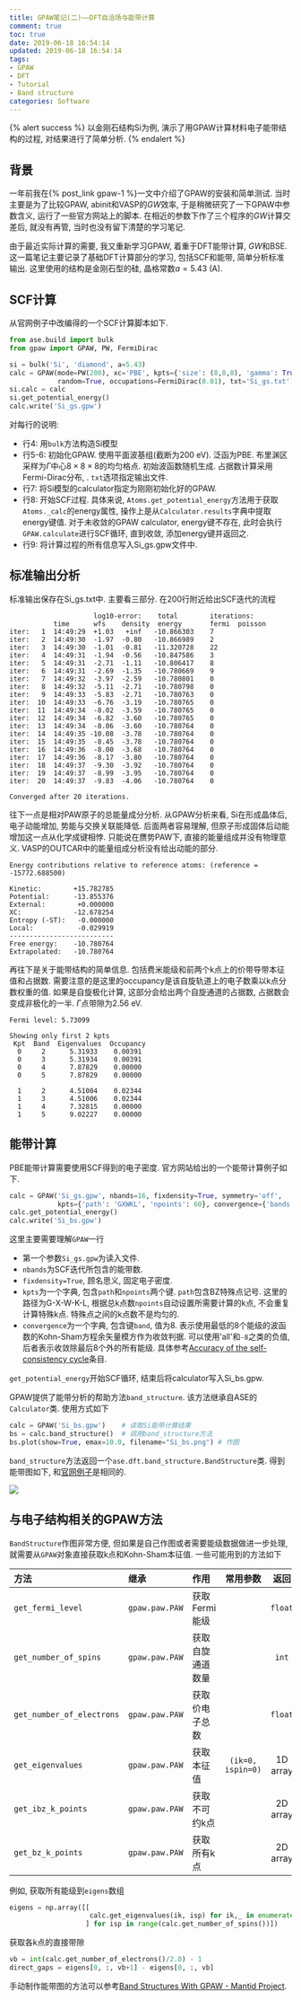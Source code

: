 ```yaml
---
title: GPAW笔记(二)——DFT自洽场与能带计算
comment: true
toc: true
date: 2019-06-18 16:54:14
updated: 2019-06-18 16:54:14
tags:
- GPAW
- DFT
- Tutorial
- Band structure
categories: Software
---
```


{% alert success %}
以金刚石结构Si为例, 演示了用GPAW计算材料电子能带结构的过程, 对结果进行了简单分析.
{% endalert %}

<!--more-->

## 背景

一年前我在{% post_link gpaw-1 %}一文中介绍了GPAW的安装和简单测试. 当时主要是为了比较GPAW, abinit和VASP的*GW*效率, 于是稍微研究了一下GPAW中参数含义, 运行了一些官方网站上的脚本. 在相近的参数下作了三个程序的*GW*计算交差后, 就没有再管, 当时也没有留下清楚的学习笔记.

由于最近实际计算的需要, 我又重新学习GPAW, 着重于DFT能带计算, *GW*和BSE. 这一篇笔记主要记录了基础DFT计算部分的学习, 包括SCF和能带, 简单分析标准输出. 这里使用的结构是金刚石型的硅, 晶格常数$a=5.43$ (A).

## SCF计算

从官网例子中改编得的一个SCF计算脚本如下.

```python
from ase.build import bulk
from gpaw import GPAW, PW, FermiDirac

si = bulk('Si', 'diamond', a=5.43)
calc = GPAW(mode=PW(200), xc='PBE', kpts={'size': (8,8,8), 'gamma': True},
            random=True, occupations=FermiDirac(0.01), txt='Si_gs.txt')
si.calc = calc
si.get_potential_energy()
calc.write('Si_gs.gpw')
```

对每行的说明:

- 行4: 用`bulk`方法构造Si模型
- 行5-6: 初始化GPAW. 使用平面波基组(截断为200 eV). 泛函为PBE. 布里渊区采样为$\Gamma$中心$8\times8\times8$的均匀格点. 初始波函数随机生成. 占据数计算采用Fermi-Dirac分布, . `txt`选项指定输出文件.
- 行7: 将Si模型的calculator指定为刚刚初始化好的GPAW.
- 行8: 开始SCF过程. 具体来说, `Atoms.get_potential_energy`方法用于获取`Atoms._calc`的energy属性, 操作上是从`Calculator.results`字典中提取energy键值. 对于未收敛的GPAW calculator, energy键不存在, 此时会执行`GPAW.calculate`进行SCF循环, 直到收敛, 添加energy键并返回之.
- 行9: 将计算过程的所有信息写入Si_gs.gpw文件中.

## 标准输出分析

标准输出保存在Si_gs.txt中. 主要看三部分. 在200行附近给出SCF迭代的流程

```plain
                     log10-error:    total        iterations:
           time      wfs    density  energy       fermi  poisson
iter:   1  14:49:29  +1.03   +inf   -10.866303    7
iter:   2  14:49:30  -1.97  -0.80   -10.866989    2
iter:   3  14:49:30  -1.01  -0.81   -11.320728    22
iter:   4  14:49:31  -1.94  -0.56   -10.847586    3
iter:   5  14:49:31  -2.71  -1.11   -10.806417    8
iter:   6  14:49:31  -2.69  -1.35   -10.780669    9
iter:   7  14:49:32  -3.97  -2.59   -10.780801    0
iter:   8  14:49:32  -5.11  -2.71   -10.780798    0
iter:   9  14:49:33  -5.83  -2.71   -10.780763    0
iter:  10  14:49:33  -6.76  -3.19   -10.780765    0
iter:  11  14:49:34  -8.02  -3.59   -10.780765    0
iter:  12  14:49:34  -6.82  -3.60   -10.780765    0
iter:  13  14:49:34  -8.06  -3.60   -10.780764    0
iter:  14  14:49:35 -10.08  -3.78   -10.780764    0
iter:  15  14:49:35  -8.45  -3.78   -10.780764    0
iter:  16  14:49:36  -8.00  -3.68   -10.780764    0
iter:  17  14:49:36  -8.17  -3.80   -10.780764    0
iter:  18  14:49:37  -9.30  -3.92   -10.780764    0
iter:  19  14:49:37  -8.99  -3.95   -10.780764    0
iter:  20  14:49:37  -9.83  -4.06   -10.780764    0

Converged after 20 iterations.
```

往下一点是相对PAW原子的总能量成分分析. 从GPAW分析来看, Si在形成晶体后, 电子动能增加, 势能与交换关联能降低. 后面两者容易理解, 但原子形成固体后动能增加这一点从化学成键相悖. 只能说在赝势PAW下, 直接的能量组成并没有物理意义. VASP的OUTCAR中的能量组成分析没有给出动能的部分.

```plain
Energy contributions relative to reference atoms: (reference = -15772.688500)

Kinetic:        +15.782785
Potential:      -13.855376
External:        +0.000000
XC:             -12.678254
Entropy (-ST):   -0.000000
Local:           -0.029919
--------------------------
Free energy:    -10.780764
Extrapolated:   -10.780764
```

再往下是关于能带结构的简单信息. 包括费米能级和前两个k点上的价带导带本征值和占据数. 需要注意的是这里的occupancy是该自旋轨道上的电子数乘以k点分数权重的值. 如果是自旋极化计算, 这部分会给出两个自旋通道的占据数, 占据数会变成非极化的一半. $\Gamma$点带隙为2.56 eV.

```plain
Fermi level: 5.73099

Showing only first 2 kpts
 Kpt  Band  Eigenvalues  Occupancy
  0     2      5.31933    0.00391
  0     3      5.31934    0.00391
  0     4      7.87829    0.00000
  0     5      7.87829    0.00000

  1     2      4.51004    0.02344
  1     3      4.51006    0.02344
  1     4      7.32815    0.00000
  1     5      9.02227    0.00000
```

## 能带计算

PBE能带计算需要使用SCF得到的电子密度. 官方网站给出的一个能带计算例子如下.

```python
calc = GPAW('Si_gs.gpw', nbands=16, fixdensity=True, symmetry='off',
            kpts={'path': 'GXWKL', 'npoints': 60}, convergence={'bands': 8})
calc.get_potential_energy()
calc.write('Si_bs.gpw')
```

这里主要需要理解`GPAW`一行

- 第一个参数`Si_gs.gpw`为读入文件.
- `nbands`为SCF迭代所包含的能带数.
- `fixdensity=True`, 顾名思义, 固定电子密度.
- `kpts`为一个字典, 包含`path`和`npoints`两个键. `path`包含BZ特殊点记号. 这里的路径为G-X-W-K-L, 根据总k点数`npoints`自动设置所需要计算的k点, 不会重复计算特殊k点. 特殊点之间的k点数不是均匀的.
- `convergence`为一个字典, 包含键`band`, 值为8. 表示使用最低的8个能级的波函数的Kohn-Sham方程余矢量模方作为收敛判据. 可以使用'all'和`-8`之类的负值, 后者表示收敛除最后8个外的所有能级. 具体参考[Accuracy of the self-consistency cycle](https://wiki.fysik.dtu.dk/gpaw/documentation/manual.html#accuracy-of-the-self-consistency-cycle)条目.

`get_potential_energy`开始SCF循环, 结束后将calculator写入Si_bs.gpw.

GPAW提供了能带分析的帮助方法`band_structure`. 该方法继承自ASE的`Calculator`类. 使用方式如下

```python
calc = GPAW('Si_bs.gpw')    # 读取Si能带计算结果
bs = calc.band_structure()  # 调用band_structure方法
bs.plot(show=True, emax=10.0, filename="Si_bs.png") # 作图
```

`band_structure`方法返回一个`ase.dft.band_structure.BandStructure`类. 得到能带图如下, 和[官网例子](https://wiki.fysik.dtu.dk/gpaw/tutorials/bandstructures/bandstructures.html#bandstructures)是相同的.

![ ](Si_bs.png)

## 与电子结构相关的GPAW方法

`BandStructure`作图非常方便, 但如果是自己作图或者需要能级数据做进一步处理, 就需要从`GPAW`对象直接获取k点和Kohn-Sham本征值. 一些可能用到的方法如下

| 方法                      | 继承           | 作用             |     常用参数      |   返回   |
| :------------------------ | :------------- | :--------------- | :---------------: | :------: |
| `get_fermi_level`         | `gpaw.paw.PAW` | 获取Fermi能级    |                   | `float`  |
| `get_number_of_spins`     | `gpaw.paw.PAW` | 获取自旋通道数量 |                   |  `int`   |
| `get_number_of_electrons` | `gpaw.paw.PAW` | 获取价电子总数   |                   | `float`  |
| `get_eigenvalues`         | `gpaw.paw.PAW` | 获取本征值       | `(ik=0, ispin=0)` | 1D array |
| `get_ibz_k_points`        | `gpaw.paw.PAW` | 获取不可约k点    |                   | 2D array |
| `get_bz_k_points`         | `gpaw.paw.PAW` | 获取所有k点      |                   | 2D array |

例如, 获取所有能级到`eigens`数组

```python
eigens = np.array([[
                    calc.get_eigenvalues(ik, isp) for ik,_ in enumerate(calc.get_ibz_k_points())
                   ] for isp in range(calc.get_number_of_spins())])
```

获取各k点的直接带隙

```python
vb = int(calc.get_number_of_electrons()/2.0) - 1
direct_gaps = eigens[0, :, vb+1] - eigens[0, :, vb]
```

手动制作能带图的方法可以参考[Band Structures With GPAW - Mantid Project](https://www.mantidproject.org/Band_Structures_With_GPAW).
